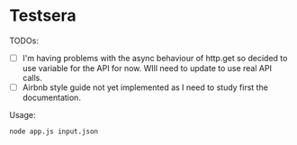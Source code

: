 # Testsera

TODOs:
- [ ] I'm having problems with the async behaviour of http.get so decided to use variable for the API for now. WIll need to update to use real API calls.
- [ ] Airbnb style guide not yet implemented as I need to study first the documentation.

Usage:
```
node app.js input.json
```

